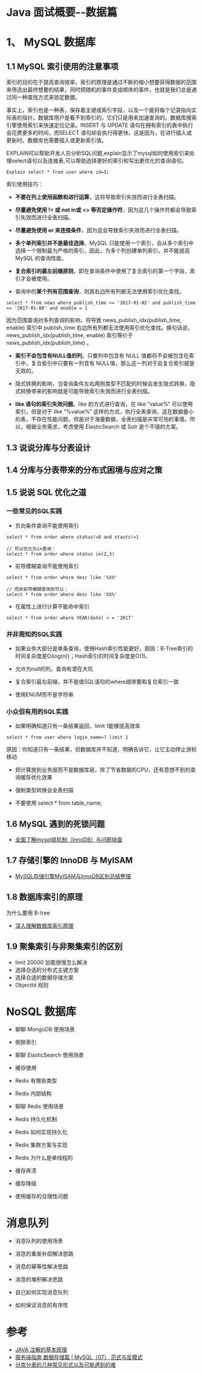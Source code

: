 Java 面试概要--数据篇
===================================
# 1、 MySQL 数据库
## 1.1 MySQL 索引使用的注意事项
索引的目的在于提高查询效率，索引的原理是通过不断的缩小想要获得数据的范围来筛选出最终想要的结果，同时把随机的事件变成顺序的事件，也就是我们总是通过同一种查找方式来锁定数据。

事实上，索引也是一种表，保存着主键或索引字段，以及一个能将每个记录指向实际表的指针。数据库用户是看不到索引的，它们只是用来加速查询的。数据库搜索引擎使用索引来快速定位记录。INSERT 与 UPDATE 语句在拥有索引的表中执行会花费更多的时间，而SELECT 语句却会执行得更快。这是因为，在进行插入或更新时，数据库也需要插入或更新索引值。

 EXPLAIN可以帮助开发人员分析SQL问题,explain显示了mysql如何使用索引来处理select语句以及连接表,可以帮助选择更好的索引和写出更优化的查询语句。

 ```Text
 Explain select * from user where id=1;
 ```

索引使用技巧：
- **不要在列上使用函数和进行运算**，这将导致索引失效而进行全表扫描。

- **尽量避免使用 != 或 not in或 <> 等否定操作符**，因为这几个操作符都会导致索引失效而进行全表扫描。

- **尽量避免使用 or 来连接条件**，因为这会导致索引失效而进行全表扫描。

- **多个单列索引并不是最佳选择**。MySQL 只能使用一个索引，会从多个索引中选择一个限制最为严格的索引，因此，为多个列创建单列索引，并不能提高 MySQL 的查询性能。

- **复合索引的最左前缀原则**，即在查询条件中使用了复合索引的第一个字段，索引才会被使用。

- 查询中的**某个列有范围查询**，则其右边所有列都无法使用索引优化查找。

```text
select * from news where publish_time >= '2017-01-02' and publish_time <= '2017-01-08' and enable = 1
```
因为范围查询对多列查询的影响，将导致 news_publish_idx(publish_time, enable) 索引中 publish_time 右边所有列都无法使用索引优化查找。换句话说，news_publish_idx(publish_time, enable) 索引等价于 news_publish_idx(publish_time) 。

- **索引不会包含有NULL值的列**。只要列中包含有 NULL 值都将不会被包含在索引中，复合索引中只要有一列含有 NULL值，那么这一列对于此复合索引就是无效的。

- 隐式转换的影响，当查询条件左右两侧类型不匹配的时候会发生隐式转换，隐式转换带来的影响就是可能导致索引失效而进行全表扫描。

- **like 语句的索引失效问题**。like 的方式进行查询，在 like “value%” 可以使用索引，但是对于 like “%value%” 这样的方式，执行全表查询，这在数据量小的表，不存在性能问题，但是对于海量数据，全表扫描是非常可怕的事情。所以，根据业务需求，考虑使用 ElasticSearch 或 Solr 是个不错的方案。

## 1.3  说说分库与分表设计
## 1.4  分库与分表带来的分布式困境与应对之策

## 1.5 说说 SQL 优化之道

### 一些常见的SQL实践
- 负向条件查询不能使用索引
```text
select * from order where status!=0 and stauts!=1

// 可以优化为in查询：
select * from order where status in(2,3)
```
- 前导模糊查询不能使用索引
```text
select * from order where desc like '%XX'

// 而非前导模糊查询则可以：
select * from order where desc like 'XX%'
```
- 在属性上进行计算不能命中索引
```text
select * from order where YEAR(date) < = '2017'
```

### 并非周知的SQL实践
- 如果业务大部分是单条查询，使用Hash索引性能更好。原因：B-Tree索引的时间复杂度是O(log(n))；Hash索引的时间复杂度是O(1)。

- 允许为null的列，查询有潜在大坑
- 复合索引最左前缀，并不是值SQL语句的where顺序要和复合索引一致
- 使用ENUM而不是字符串

### 小众但有用的SQL实践
- 如果明确知道只有一条结果返回，limit 1能够提高效率
```text
select * from user where login_name=? limit 1
```
原因：你知道只有一条结果，但数据库并不知道，明确告诉它，让它主动停止游标移动

- 把计算放到业务层而不是数据库层，除了节省数据的CPU，还有意想不到的查询缓存优化效果

- 强制类型转换会全表扫描

- 不要使用 select * from table_name;

## 1.6  MySQL 遇到的死锁问题
- [全面了解mysql锁机制（InnoDB）与问题排查
](https://juejin.im/post/5b82e0196fb9a019f47d1823)


## 1.7 存储引擎的 InnoDB 与 MyISAM
- [MySQL存储引擎MyISAM与InnoDB区别总结整理
](https://blog.csdn.net/xlgen157387/article/details/68978320)


## 1.8 数据库索引的原理
为什么要用 B-tree

- [深入理解数据库索引原理](https://www.jianshu.com/p/814c1675361c)

## 1.9 聚集索引与非聚集索引的区别
- limit 20000 加载很慢怎么解决
- 选择合适的分布式主键方案
- 选择合适的数据存储方案
- ObjectId 规则

# NoSQL 数据库
- 聊聊 MongoDB 使用场景

- 倒排索引
- 聊聊 ElasticSearch 使用场景
- 缓存使用
- Redis 有哪些类型
- Redis 内部结构
- 聊聊 Redis 使用场景
- Redis 持久化机制
- Redis 如何实现持久化
- Redis 集群方案与实现
- Redis 为什么是单线程的
- 缓存奔溃
- 缓存降级
- 使用缓存的合理性问题

# 消息队列
- 消息队列的使用场景

- 消息的重发补偿解决思路
- 消息的幂等性解决思路
- 消息的堆积解决思路
- 自己如何实现消息队列
-  如何保证消息的有序性



# 参考
- [JAVA 注解的基本原理](https://www.cnblogs.com/yangming1996/p/9295168.html)
- [服务端指南 数据存储篇 | MySQL（07） 范式与反模式](http://blog.720ui.com/2017/mysql_core_07_anti-pattern/#%E7%AC%AC%E4%B8%80%E8%8C%83%E5%BC%8F%EF%BC%881NF%EF%BC%89)
- [分库分表的几种常见形式以及可能遇到的难](https://www.infoq.cn/article/key-steps-and-likely-problems-of-split-table)








